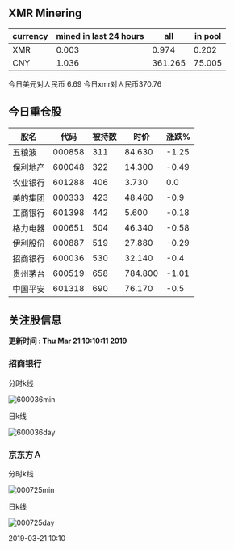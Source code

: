 ## XMR Minering

|currency|mined in last 24 hours|all|in pool|
|---|---|---|---|
|XMR|0.003|0.974|0.202|
|CNY|1.036|361.265|75.005|

今日美元对人民币 6.69	今日xmr对人民币370.76


## 今日重仓股 

|股名|代码|被持数|时价|涨跌%|
|---|---|---|---|---|
|五粮液|000858|311|84.630|-1.25|
|保利地产|600048|322|14.300|-0.49|
|农业银行|601288|406|3.730|0.0|
|美的集团|000333|423|48.460|-0.9|
|工商银行|601398|442|5.600|-0.18|
|格力电器|000651|504|46.340|-0.58|
|伊利股份|600887|519|27.880|-0.29|
|招商银行|600036|530|32.140|-0.4|
|贵州茅台|600519|658|784.800|-1.01|
|中国平安|601318|690|76.170|-0.5|

## 关注股信息
**更新时间 : Thu Mar 21 10:10:11 2019**
### 招商银行 
分时k线

![600036min](http://image.sinajs.cn/newchart/min/n/sh600036.gif)

日k线

![600036day](http://image.sinajs.cn/newchart/daily/n/sh600036.gif)

### 京东方Ａ 
分时k线

![000725min](http://image.sinajs.cn/newchart/min/n/sz000725.gif)

日k线

![000725day](http://image.sinajs.cn/newchart/daily/n/sz000725.gif)

2019-03-21 10:10